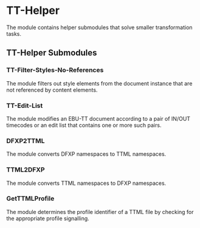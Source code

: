 # TT-Helper  
The module contains helper submodules that solve smaller transformation tasks. 

## TT-Helper Submodules

### TT-Filter-Styles-No-References
The module filters out style elements from the document instance that are not referenced by content elements.

### TT-Edit-List
The module modifies an EBU-TT document according to a pair of IN/OUT timecodes or an edit list that contains one or more such pairs.

### DFXP2TTML
The module converts DFXP namespaces to TTML namespaces.

### TTML2DFXP
The module converts TTML namespaces to DFXP namespaces.
 
### GetTTMLProfile
The module determines the profile identifier of a TTML file by checking for the appropriate profile signalling.
